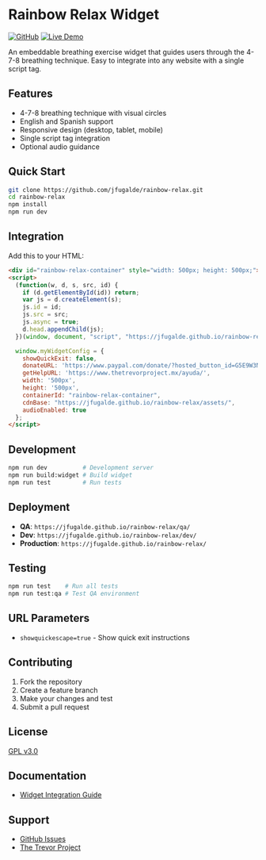 # Rainbow Relax Widget

[![GitHub](https://img.shields.io/badge/GitHub-Repository-blue?logo=github)](https://github.com/jfugalde/rainbow-relax)
[![Live Demo](https://img.shields.io/badge/Live%20Demo-GitHub%20Pages-brightgreen)](https://jfugalde.github.io/rainbow-relax/)

An embeddable breathing exercise widget that guides users through the 4-7-8 breathing technique. Easy to integrate into any website with a single script tag.

## Features

- 4-7-8 breathing technique with visual circles
- English and Spanish support
- Responsive design (desktop, tablet, mobile)
- Single script tag integration
- Optional audio guidance

## Quick Start

```bash
git clone https://github.com/jfugalde/rainbow-relax.git
cd rainbow-relax
npm install
npm run dev
```

## Integration

Add this to your HTML:

```html
<div id="rainbow-relax-container" style="width: 500px; height: 500px;"></div>
<script>
  (function(w, d, s, src, id) {
    if (d.getElementById(id)) return;
    var js = d.createElement(s);
    js.id = id;
    js.src = src;
    js.async = true;
    d.head.appendChild(js);
  })(window, document, "script", "https://jfugalde.github.io/rainbow-relax/rainbowRelax.js", "rainbow-relax");

  window.myWidgetConfig = {
    showQuickExit: false,
    donateURL: 'https://www.paypal.com/donate/?hosted_button_id=G5E9W3NZ8D7WW',
    getHelpURL: 'https://www.thetrevorproject.mx/ayuda/',
    width: '500px',
    height: '500px',
    containerId: "rainbow-relax-container",
    cdnBase: "https://jfugalde.github.io/rainbow-relax/assets/",
    audioEnabled: true
  };
</script>
```

## Development

```bash
npm run dev          # Development server
npm run build:widget # Build widget
npm run test         # Run tests
```

## Deployment

- **QA**: `https://jfugalde.github.io/rainbow-relax/qa/`
- **Dev**: `https://jfugalde.github.io/rainbow-relax/dev/`
- **Production**: `https://jfugalde.github.io/rainbow-relax/`

## Testing

```bash
npm run test    # Run all tests
npm run test:qa # Test QA environment
```

## URL Parameters

- `showquickescape=true` - Show quick exit instructions

## Contributing

1. Fork the repository
2. Create a feature branch
3. Make your changes and test
4. Submit a pull request

## License

[GPL v3.0](https://choosealicense.com/licenses/gpl-3.0/)

## Documentation

- [Widget Integration Guide](./docs/widget-guide.md)

## Support

- [GitHub Issues](https://github.com/jfugalde/rainbow-relax/issues)
- [The Trevor Project](https://www.thetrevorproject.org/)

